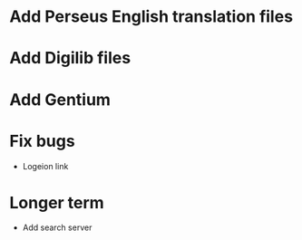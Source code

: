 # Add Perseus English translation files
# Add Digilib files
# Add Gentium

# Fix bugs
- Logeion link

# Longer term
- Add search server
